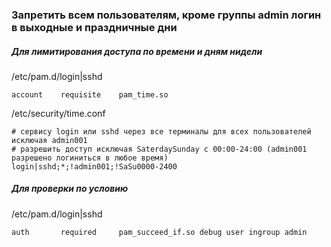 ### Запретить всем пользователям, кроме группы admin логин в выходные и праздничные дни

##### Для лимитирования доступа по времени и дням нидели

/etc/pam.d/login|sshd

`account    requisite    pam_time.so`

/etc/security/time.conf
```
# сервису login или sshd через все терминалы для всех пользователей исключая admin001
# разрешить доступ исключая SaterdaySunday с 00:00-24:00 (admin001 разрешено логиниться в любое время)
login|sshd;*;!admin001;!SaSu0000-2400
```
##### Для проверки по условию

/etc/pam.d/login|sshd

`auth       required     pam_succeed_if.so debug user ingroup admin`

